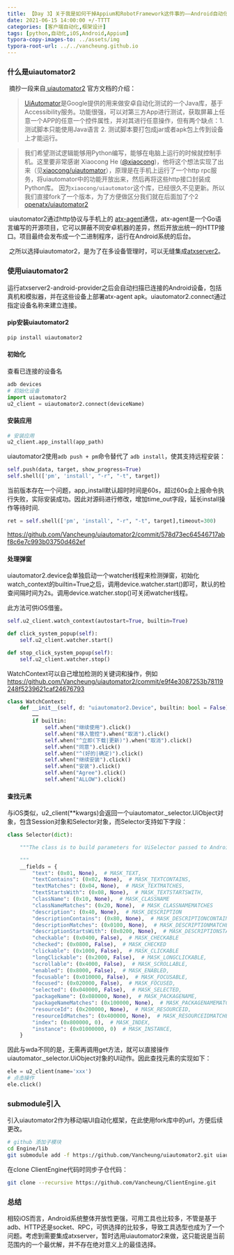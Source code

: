 ```yaml
---
title: 【Day 3】关于我是如何干掉Appium和RobotFramework这件事的——Android自动化
date: 2021-06-15 14:00:00 +/-TTTT
categories: [客户端自动化,框架设计]
tags: [python,自动化,iOS,Android,Appium]
typora-copy-images-to: ../assets/img
typora-root-url: ../../vancheung.github.io
---
```


### 什么是uiautomator2

​	摘抄一段来自[ uiautomator2](https://github.com/openatx/uiautomator2) 官方文档的介绍：

>   [UiAutomator](https://developer.android.com/training/testing/ui-automator.html)是Google提供的用来做安卓自动化测试的一个Java库，基于Accessibility服务。功能很强，可以对第三方App进行测试，获取屏幕上任意一个APP的任意一个控件属性，并对其进行任意操作，但有两个缺点：1. 测试脚本只能使用Java语言 2. 测试脚本要打包成jar或者apk包上传到设备上才能运行。

>   我们希望测试逻辑能够用Python编写，能够在电脑上运行的时候就控制手机。这里要非常感谢 Xiaocong He ([@xiaocong](https://github.com/xiaocong))，他将这个想法实现了出来（见[xiaocong/uiautomator](https://github.com/xiaocong/uiautomator)），原理是在手机上运行了一个http rpc服务，将uiautomator中的功能开放出来，然后再将这些http接口封装成Python库。 因为`xiaocong/uiautomator`这个库，已经很久不见更新。所以我们直接fork了一个版本，为了方便做区分我们就在后面加了个2 [openatx/uiautomator2](https://github.com/openatx/uiautomator2)

​	uiautomator2通过http协议与手机上的 [atx-agent](https://github.com/openatx/atx-agent)通信，atx-agent是一个Go语言编写的开源项目，它可以屏蔽不同安卓机器的差异，然后开放出统一的HTTP接口。项目最终会发布成一个二进制程序，运行在Android系统的后台。

​	之所以选择uiautomator2，是为了在多设备管理时，可以无缝集成[atxserver2](https://github.com/openatx/atxserver2)。

### 使用uiautomator2

​	运行atxserver2-android-provider之后会自动扫描已连接的Android设备，包括真机和模拟器，并在这些设备上部署atx-agent apk。uiautomator2.connect通过指定设备名称来建立连接。

#### pip安装uiautomator2

```bash
pip install uiautomator2
```

#### 初始化

查看已连接的设备名

```python
adb devices
# 初始化设备
import uiautomator2
u2_client = uiautomator2.connect(deviceName)
```

#### 安装应用

```python
# 安装应用
u2_client.app_install(app_path)
```

uiautomator2使用`adb push + pm`命令替代了 `adb install`，使其支持远程安装：

```python
self.push(data, target, show_progress=True)
self.shell(['pm', 'install', "-r", "-t", target])
```

​	当前版本存在一个问题，app_install默认超时时间是60s，超过60s会上报命令执行失败，实际安装成功。因此对源码进行修改，增加time_out字段，延长install操作等待时间.

```python
ret = self.shell(['pm', 'install', "-r", "-t", target],timeout=300)
```

https://github.com/Vancheung/uiautomator2/commit/578d73ec64546717abf8c6e7c993b03750d462ef

#### 处理弹窗

​	uiautomator2.device会单独启动一个watcher线程来检测弹窗，初始化watch_context的builtin=True之后，调用device.watcher.start()即可，默认的检查间隔时间为2s。调用device.watcher.stop()可关闭watcher线程。

此方法可供iOS借鉴。

```python
self.u2_client.watch_context(autostart=True, builtin=True)

def click_system_popup(self):
    self.u2_client.watcher.start()

def stop_click_system_popup(self):
    self.u2_client.watcher.stop()
```

WatchContext可以自己增加检测的关键词和操作，例如 https://github.com/Vancheung/uiautomator2/commit/e9f4e3087253b78119248f5239621caf24676793

```python
class WatchContext:
    def __init__(self, d: "uiautomator2.Device", builtin: bool = False):
        ……
        if builtin:
            self.when("继续使用").click()
            self.when("移入管控").when("取消").click()
            self.when("^立即(下载|更新)").when("取消").click()
            self.when("同意").click()
            self.when("^(好的|确定)").click()
            self.when("继续安装").click()
            self.when("安装").click()
            self.when("Agree").click()
            self.when("ALLOW").click()
```

#### 查找元素

​	与iOS类似，u2_client(**kwargs)会返回一个uiautomator._selector.UiObject对象，包含Session对象和Selector对象，而Selector支持如下字段：

```python
class Selector(dict):

    """The class is to build parameters for UiSelector passed to Android device.

    """
    __fields = {
        "text": (0x01, None),  # MASK_TEXT,
        "textContains": (0x02, None),  # MASK_TEXTCONTAINS,
        "textMatches": (0x04, None),  # MASK_TEXTMATCHES,
        "textStartsWith": (0x08, None),  # MASK_TEXTSTARTSWITH,
        "className": (0x10, None),  # MASK_CLASSNAME
        "classNameMatches": (0x20, None),  # MASK_CLASSNAMEMATCHES
        "description": (0x40, None),  # MASK_DESCRIPTION
        "descriptionContains": (0x80, None),  # MASK_DESCRIPTIONCONTAINS
        "descriptionMatches": (0x0100, None),  # MASK_DESCRIPTIONMATCHES
        "descriptionStartsWith": (0x0200, None),  # MASK_DESCRIPTIONSTARTSWITH
        "checkable": (0x0400, False),  # MASK_CHECKABLE
        "checked": (0x0800, False),  # MASK_CHECKED
        "clickable": (0x1000, False),  # MASK_CLICKABLE
        "longClickable": (0x2000, False),  # MASK_LONGCLICKABLE,
        "scrollable": (0x4000, False),  # MASK_SCROLLABLE,
        "enabled": (0x8000, False),  # MASK_ENABLED,
        "focusable": (0x010000, False),  # MASK_FOCUSABLE,
        "focused": (0x020000, False),  # MASK_FOCUSED,
        "selected": (0x040000, False),  # MASK_SELECTED,
        "packageName": (0x080000, None),  # MASK_PACKAGENAME,
        "packageNameMatches": (0x100000, None),  # MASK_PACKAGENAMEMATCHES,
        "resourceId": (0x200000, None),  # MASK_RESOURCEID,
        "resourceIdMatches": (0x400000, None),  # MASK_RESOURCEIDMATCHES,
        "index": (0x800000, 0),  # MASK_INDEX,
        "instance": (0x01000000, 0)  # MASK_INSTANCE,
    }
```

因此与wda不同的是，无需再调用get方法，就可以直接操作uiautomator._selector.UiObject对象的UI动作。因此查找元素的实现如下：

```python
ele = u2_client(name='xxx')
# 点击操作
ele.click()
```

### submodule引入

​	引入uiautomator2作为移动端UI自动化框架，在此使用fork库中的url，方便后续更改。

```bash
# github 添加子模块
cd Engine/lib
git submodule add -f https://github.com/Vancheung/uiautomator2.git uiautomator2
```

在clone ClientEngine代码时同步子仓代码：

```bash
git clone --recursive https://github.com/Vancheung/ClientEngine.git
```

### 总结

​	相较iOS而言，Android系统整体开放性更强，可用工具也比较多，不管是基于adb、HTTP还是socket、RPC，可供选择的比较多，导致工具选型也成为了一个问题。考虑到需要集成atxserver，暂时选用uiautomator2来做，这只能说是当前范围内的一个最优解，并不存在绝对意义上的最佳选择。
